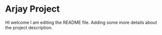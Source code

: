 # Arjay Project
HI welcome
I am editing the README file. Adding some more details about the project description.
